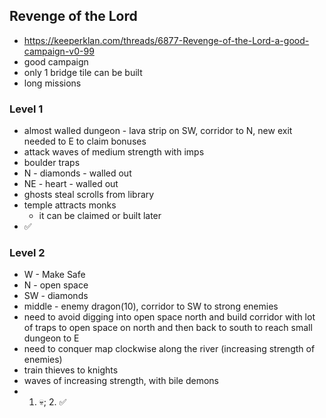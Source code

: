 
## Revenge of the Lord
* https://keeperklan.com/threads/6877-Revenge-of-the-Lord-a-good-campaign-v0-99
* good campaign
* only 1 bridge tile can be built
* long missions

### Level 1
* almost walled dungeon - lava strip on SW, corridor to N, new exit needed to E to claim bonuses
* attack waves of medium strength with imps
* boulder traps
* N - diamonds - walled out
* NE - heart - walled out
* ghosts steal scrolls from library
* temple attracts monks
  * it can be claimed or built later
* ✅

### Level 2
* W - Make Safe
* N - open space
* SW - diamonds
* middle - enemy dragon(10), corridor to SW to strong enemies
* need to avoid digging into open space north and build corridor with lot of traps to open space on north and then back to south to reach small dungeon to E
* need to conquer map clockwise along the river (increasing strength of enemies)
* train thieves to knights
* waves of increasing strength, with bile demons
* 1. 💀; 2. ✅

